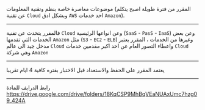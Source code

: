 موضوعات معاصرة خاصة بنظم وتقنية المعلومات (المقرر من فترة طويلة اصبح يتكلم عن تقنية `Cloud` وبشكل ادق `AWS` احد
خدمات `Amazon`).

---
فالمقرر يتحدث عن تقنية `Cloud` وعن انواعها الرئيسية (`SaaS` - `PasS` - `IaaS`) وعن بعض الخدمات التي تقدمها `Amazon` مثل
(`S3` - `EC2` - `ELB`) وغيرها من الخدمات ، المقرر يعتبر مدخل جيد الى عالم `Cloud` واعطاء التصور العام عن احد اكبر مقدمين
خدمات `Cloud` وهي شركة `Amazon`

---
يعتمد المقرر على الحفظ والاستعداد قبل الاختبار بفتره كافية 4 ايام تقريبا

---
رابط الدرايف للمادة
https://drive.google.com/drive/folders/18KqCSP9MhBqVEaNUAxUmc7hzg09_424A
